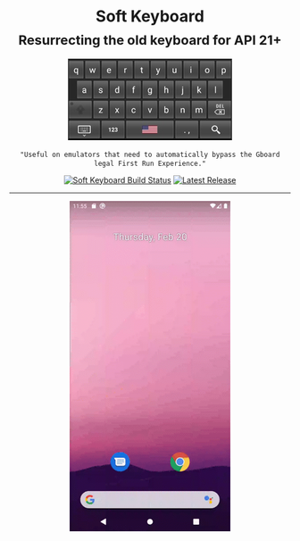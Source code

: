 <div align="center">
<h1>Soft Keyboard<br/><sub>Resurrecting the old keyboard for API 21+</sub></h1>

![Soft Keyboard Image](.docs/img/soft-keyboard.jpg)

```text
"Useful on emulators that need to automatically bypass the Gboard legal First Run Experience."
```

[![Soft Keyboard Build Status](https://github.com/upmc-enterprises/softkeyboard/workflows/Build%20Android%20App/badge.svg)](https://github.com/upmc-enterprises/softkeyboard/actions) [![Latest Release](https://img.shields.io/github/v/release/upmc-enterprises/softkeyboard?label=Release)](https://github.com/upmc-enterprises/softkeyboard/releases)

<hr />

![Soft Keyboard Example](.docs/img/example.gif)
</div>


